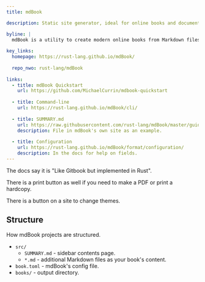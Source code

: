 ```yaml
---
title: mdBook

description: Static site generator, ideal for online books and documentation

byline: |
  mdBook is a utility to create modern online books from Markdown files.
  
key_links:
  homepage: https://rust-lang.github.io/mdBook/
  
  repo_nwo: rust-lang/mdBook
  
links:
  - title: mdBook Quickstart
    url: https://github.com/MichaelCurrin/mdbook-quickstart
    
  - title: Command-line
    url: https://rust-lang.github.io/mdBook/cli/
    
  - title: SUMMARY.md
    url: https://raw.githubusercontent.com/rust-lang/mdBook/master/guide/src/SUMMARY.md
    description: File in mdBook's own site as an example.
    
  - title: Configuration
    url: https://rust-lang.github.io/mdBook/format/configuration/
    description: In the docs for help on fields.
---
```


The docs say it is "Like Gitbook but implemented in Rust".

There is a print button as well if you need to make a PDF or print a hardcopy.

There is a button on a site to change themes.


## Structure

How mdBook projects are structured.

- `src/`
    - `SUMMARY.md` - sidebar contents page. 
    - `*.md` - additional Markdown files as your book's content.
- `book.toml` - mdBook's config file. 
- `books/` - output directory.

